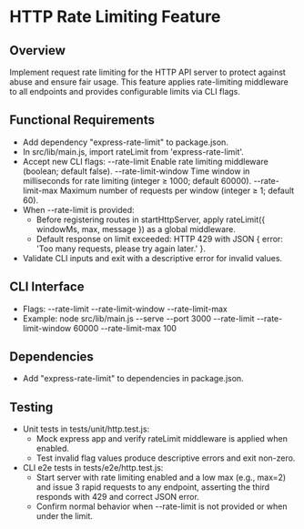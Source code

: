 # HTTP Rate Limiting Feature

## Overview
Implement request rate limiting for the HTTP API server to protect against abuse and ensure fair usage. This feature applies rate-limiting middleware to all endpoints and provides configurable limits via CLI flags.

## Functional Requirements
- Add dependency "express-rate-limit" to package.json.
- In src/lib/main.js, import rateLimit from 'express-rate-limit'.
- Accept new CLI flags:
  --rate-limit         Enable rate limiting middleware (boolean; default false).
  --rate-limit-window <ms>    Time window in milliseconds for rate limiting (integer ≥ 1000; default 60000).
  --rate-limit-max <n>        Maximum number of requests per window (integer ≥ 1; default 60).
- When --rate-limit is provided:
  - Before registering routes in startHttpServer, apply rateLimit({ windowMs, max, message }) as a global middleware.
  - Default response on limit exceeded: HTTP 429 with JSON { error: 'Too many requests, please try again later.' }.
- Validate CLI inputs and exit with a descriptive error for invalid values.

## CLI Interface
- Flags:
  --rate-limit
  --rate-limit-window <ms>
  --rate-limit-max <n>
- Example:
  node src/lib/main.js --serve --port 3000 --rate-limit --rate-limit-window 60000 --rate-limit-max 100

## Dependencies
- Add "express-rate-limit" to dependencies in package.json.

## Testing
- Unit tests in tests/unit/http.test.js:
  - Mock express app and verify rateLimit middleware is applied when enabled.
  - Test invalid flag values produce descriptive errors and exit non-zero.
- CLI e2e tests in tests/e2e/http.test.js:
  - Start server with rate limiting enabled and a low max (e.g., max=2) and issue 3 rapid requests to any endpoint, asserting the third responds with 429 and correct JSON error.
  - Confirm normal behavior when --rate-limit is not provided or when under the limit.